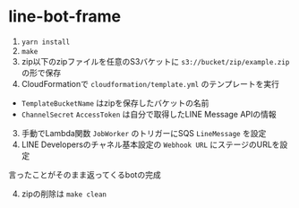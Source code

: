 # line-bot-frame

1. `yarn install`
2. `make`
3. zip以下のzipファイルを任意のS3バケットに `s3://bucket/zip/example.zip` の形で保存
4. CloudFormationで `cloudformation/template.yml` のテンプレートを実行
  - `TemplateBucketName` はzipを保存したバケットの名前
  - `ChannelSecret` `AccessToken` は自分で取得したLINE Message APIの情報
3. 手動でLambda関数 `JobWorker` のトリガーにSQS `LineMessage` を設定
4. LINE Developersのチャネル基本設定の `Webhook URL` にステージのURLを設定

言ったことがそのまま返ってくるbotの完成

4. zipの削除は `make clean`